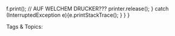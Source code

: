f.print();  // AUF WELCHEM  DRUCKER???
printer.release();
} catch (InterruptedException  e){e.printStackTrace(); }
}
}

   Tags & Topics:
   